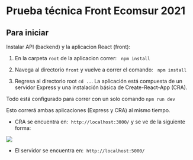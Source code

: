# Prueba técnica Front Ecomsur 2021

## Para iniciar
Instalar API (backend) y la aplicacion React (front):

1. En la carpeta `root` de la aplicacion correr:   `npm install`

2. Navega al directorio `front` y vuelve a correr el comando:   `npm install`

3. Regresa al directorio root `cd ..`.
La aplicación está compuesta de un servidor Express y una instalación básica de Create-React-App (CRA). 

Todo está configurado para correr con un solo comando
`npm run dev`

Esto correrá ambas aplicaciones (Express y CRA) al mismo tiempo.
- CRA se encuentra en:  `http://localhost:3000/` y se ve de la siguiente forma: 

<p>
 <img src="https://raw.githubusercontent.com/adaschuler/ec-test-frontend-react/blob/main/demogif.gif"/>
</p>

- El servidor se encuentra en:  `http://localhost:5000/`


